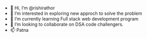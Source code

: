 - 👋 Hi, I’m @rishirathor
- 👀 I’m interested in exploring new approch to solve the problem
- 🌱 I’m currently learning Full stack web development program 
- 💞️ I’m looking to collaborate on DSA code challengers.
- 📫 Patna

<!---
rishirathor/rishirathor is a ✨ special ✨ repository because its `README.md` (this file) appears on your GitHub profile.
You can click the Preview link to take a look at your changes.
--->
